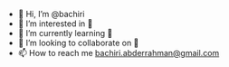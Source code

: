 - 👋 Hi, I’m @bachiri
- 👀 I’m interested in 📱
- 🌱 I’m currently learning 📱
- 💞️ I’m looking to collaborate on 📱
- 📫 How to reach me bachiri.abderrahman@gmail.com

<!---
bachiri/bachiri is a ✨ special ✨ repository because its `README.md` (this file) appears on your GitHub profile.
You can click the Preview link to take a look at your changes.
--->
